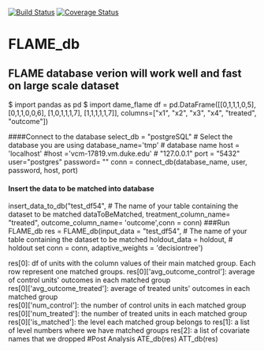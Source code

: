 [![Build Status](https://travis-ci.org/almost-matching-exactly/DAME-FLAME-Python-Package.svg?branch=master)](https://travis-ci.org/almost-matching-exactly/DAME-FLAME-Python-Package)
[![Coverage Status](https://coveralls.io/repos/github/almost-matching-exactly/DAME-FLAME-Python-Package/badge.svg)](https://coveralls.io/github/almost-matching-exactly/DAME-FLAME-Python-Package)

# FLAME_db
FLAME database verion will work well and fast on large scale dataset
--------------------------------------------------

$ import pandas as pd
$ import dame_flame
df = pd.DataFrame([[0,1,1,1,0,5], [0,1,1,0,0,6], [1,0,1,1,1,7], [1,1,1,1,1,7]], 
                  columns=["x1", "x2", "x3", "x4", "treated", "outcome"])

####Connect to the database
select_db = "postgreSQL"  # Select the database you are using
database_name='tmp' # database name
host = 'localhost' #host ='vcm-17819.vm.duke.edu' # "127.0.0.1"
port = "5432"
user="postgres"
password= ""
conn = connect_db(database_name, user, password, host, port)


#### Insert the data to be matched into database
insert_data_to_db("test_df54", # The name of your table containing the dataset to be matched
                    dataToBeMatched,
                    treatment_column_name= "treated",
                    outcome_column_name= 'outcome',conn = conn)
###Run FLAME_db
res = FLAME_db(input_data = "test_df54", # The name of your table containing the dataset to be matched
                    holdout_data = holdout, # holdout set
                    conn = conn,    adaptive_weights = 'decisiontree')

res[0]:
            df of units with the column values of their main matched
            group. Each row represent one matched groups.
            res[0]['avg_outcome_control']: 
                average of control units' outcomes in each matched group   
            res[0]['avg_outcome_treated']: 
                average of treated units' outcomes in each matched group   
            res[0]['num_control']:
                the number of control units in each matched group
            res[0]['num_treated']:
                the number of treated units in each matched group
            res[0]['is_matched']:
                the level each matched group belongs to
        res[1]:
            a list of level numbers where we have matched groups
        res[2]:
            a list of covariate names that we dropped
#Post Analysis
ATE_db(res)
ATT_db(res)

